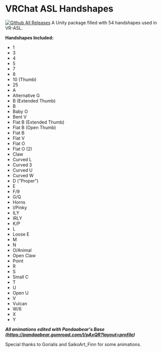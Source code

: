 # VRChat ASL Handshapes
[![Github All Releases](https://img.shields.io/github/downloads/StellrVR/vrchat-asl-handshapes/total.svg)](https://github.com/StellrVR/vrchat-asl-handshapes/releases/latest)
A Unity package filled with 54 handshapes used in VR-ASL.

**Handshapes Included:**
- 1
- 3
- 4
- 5
- 7
- 8
- 10 (Thumb)
- 25
- A
- Alternative G
- B (Extended Thumb)
- B
- Baby O
- Bent V
- Flat B (Extended Thumb)
- Flat B (Open Thumb)
- Flat B
- Flat V
- Flat O
- Flat O (2)
- Claw
- Curved L
- Curved 3
- Curved U
- Curved W
- D ("Proper")
- E
- F/9
- G/Q
- Horns
- I/Pinky
- ILY
- IRLY
- K/P
- L
- Loose E
- M
- N
- O/Animal
- Open Claw
- Point
- R
- S
- Small C
- T
- U
- Open U
- V
- Vulcan
- W/6
- X
- Y

***All animations edited with Pandaabear's Base (https://pandaabear.gumroad.com/l/pAxQR?layout=profile)***

Special thanks to Gorialis and SaikoArt_Finn for some animations.
